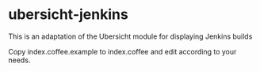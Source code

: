 # ubersicht-jenkins


This is an adaptation of the Ubersicht module for displaying Jenkins builds

Copy index.coffee.example to index.coffee and edit according to your needs.
